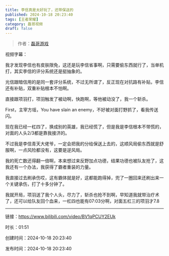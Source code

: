 ```yaml
---
title: 李信真是太好玩了，还带保送的
published: 2024-10-18 20:23:40
tags: [王者荣耀]
category: 磊哥视频
draft: false
---
```



> 作者：[磊哥游戏](https://space.bilibili.com/268941858?spm_id_from=333.788.upinfo.head.click)

视频字幕：

我才发现李信也有皮肤限免，这还是玩李信省事啊，只需要偷东西就行了，当单机打，其实李信的评分系统还是挺抽象的。

光信跟暗信用的是同一套评分系统，不过无所谓了，反正现在对抗路有补贴，李信还有补贴，双重补贴根本不怕啊。

直接跟项羽打，项羽触发了被动啊，快跑啊，等他被动没了，我一个斩杀。

First，主宰方瑶，You have slain an enemy，不好被对面打野抓了，看我传送闪。

现在我已经一杠四了，换成别的英雄，我已经慌了，但是我是李信根本不带慌的，对面的人头2/3都是靠我接济的。

不过我是李信青天大佬爷，一定会把我的分给保送上去的，这顺风局偷东西就是舒服啊，一点风险都没有，这要是逆风局。

我的死亡数还得翻一倍啊，本来想过来反野加点功德，结果功德也被队友抢了，这我还有一个办法，我获得了霸者重装的力量。

我直接过去刷承伤哎，这有霸体就是好，这都能跑得掉，兜了一圈回来还刷出来一个关键承伤，打了十多分钟了。

我就开局，项羽送了我个人头，尽力了，斩杀也抢不到啊，早知道我就带治疗术了，还可以给队友回个血来，一杠四也能有07:03分啊，对面五杠三的项羽才7.8

---


链接：https://www.bilibili.com/video/BV1qPCUY2EUk



时长：01:51

创建时间：2024-10-18 20:23:40

发布时间：2024-10-18 20:23:40
